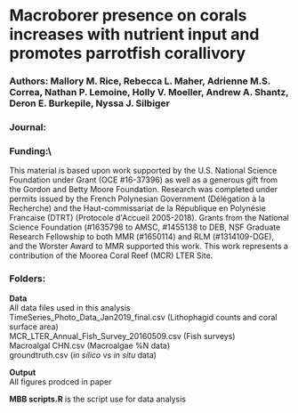 ﻿# Macroborer presence on corals increases with nutrient input and promotes parrotfish corallivory

### Authors: Mallory M. Rice, Rebecca L. Maher,  Adrienne M.S. Correa, Nathan P. Lemoine, Holly V. Moeller, Andrew A. Shantz, Deron E. Burkepile, Nyssa J. Silbiger

### Journal:

### Funding:\
This material is based upon work supported by the U.S. National Science Foundation under Grant (OCE #16-37396) as well as a generous gift from the Gordon and Betty Moore Foundation. Research was completed under permits issued by the French Polynesian Government (Délégation à la Recherche) and the Haut-commissariat de la République en Polynésie Francaise (DTRT) (Protocole d'Accueil 2005-2018). Grants from the National Science Foundation (#1635798 to AMSC, #1455138 to DEB, NSF Graduate Research Fellowship to both MMR (#1650114) and RLM (#1314109-DGE), and the Worster Award to MMR supported this work. This work represents a contribution of the Moorea Coral Reef (MCR) LTER Site. 

### Folders:

**Data**\
All data files used in this analysis\
TimeSeries_Photo_Data_Jan2019_final.csv (Lithophagid counts and coral surface area)\
MCR_LTER_Annual_Fish_Survey_20160509.csv (Fish surveys)\
Macroalgal CHN.csv (Macroalgae %N data)\
groundtruth.csv (*in silico* vs *in situ* data)

**Output**\
All figures prodced in paper

**MBB scripts.R** is the script use for data analysis
